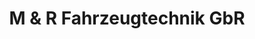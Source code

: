 ---
title: "M & R Fahrzeugtechnik GbR"
url: /broderstorf/m-und-r-fahrzeugtechnik-gbr/
shop: Autowerkstatt
---